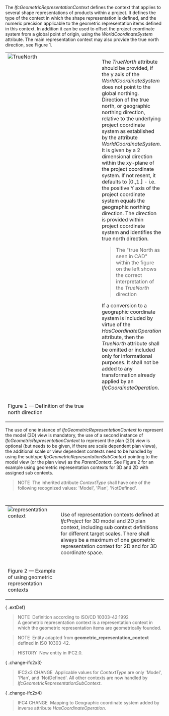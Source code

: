 The _IfcGeometricRepresentationContext_ defines the context that applies to several shape representations of products within a project. It defines the type of the context in which the shape representation is defined, and the numeric precision applicable to the geometric representation items defined in this context. In addition it can be used to offset the project coordinate system from a global point of origin, using the _WorldCoordinateSystem_ attribute. The main representation context may also provide the true north direction, see Figure 1.

<table border="0" summary="true north">
 <tr>
  <td width="505" valign="top">
   <img src="../../../figures/ifcgeometricrepresentationcontext_truenorth.png" alt="TrueNorth" border="0">
  </td>
  <td valign="top">
   <p class="small">
    The <em>TrueNorth</em> attribute should be provided, if the y axis of the <em>WorldCoordinateSystem</em> does not point to the global northing. Direction of the true north, or geographic northing direction, relative to the underlying project coordinate system as established by the attribute <em>WorldCoordinateSystem</em>. It is given by a 2 dimensional direction within the xy-plane of the project coordinate system. If not resent, it defaults to [0.,1.] - i.e. the positive Y axis of the project coordinate system equals the geographic northing direction. The direction is provided within project coordinate system and identifies the true north direction.</p>
   <blockquote class="example">
    The "true North as seen in CAD" within the figure on the left shows the correct interpretation of the <em>TrueNorth</em> direction
   </blockquote>
   <p class="small">
    If a conversion to a geographic coordinate system is included by virtue of the <em>HasCoordinateOperation</em> attribute, then the <em>TrueNorth</em> attribute shall be omitted or included only for informational purposes. It shall not be added to any transformation already applied by an <em>IfcCoordinateOperation</em>.</p>
  </td>
 </tr>
 <tr>
  <td><p class="figure">Figure 1 &mdash; Definition of the true north direction</p>
  </td>
  <td>&nbsp;</td>
 </tr>   
</table>

The use of one instance of _IfcGeometricRepresentationContext_ to represent the model (3D) view is mandatory, the use of a second instance of _IfcGeometricRepresentationContext_ to represent the plan (2D) view is optional (but needs to be given, if there are scale dependent plan views), the additional scale or view dependent contexts need to be handled by using the subtype _IfcGeometricRepresentationSubContext_ pointing to the model view (or the plan view) as the _ParentContext_. See Figure 2 for an example using geometric representation contexts for 3D and 2D with assigned sub contexts.

> NOTE&nbsp; The inherited attribute _ContextType_ shall have one of the following recognized values: 'Model', 'Plan', 'NotDefined'.

&nbsp;

<table summary="figure" border="0">
 <tr>
  <td valign="top">
    <img src="../../../figures/ifcgeometricrepresentationcontext_layout.png" alt="representation context" border="">
  </td>
  <td valign="top">
   <p class="small">Use of representation contexts defined at <em>IfcProject</em> for 3D model and 2D plan context,
   including sub context definitions for different target scales. There shall always be a maximum of one geometric representation context for 2D and for 3D coordinate space.</p>
  </td>
 </tr>
 <tr>
  <td><p class="figure">Figure 2 &mdash; Example of using geometric representation contexts</p>
  </td>
  <td>&nbsp;</td>
 </tr>    
</table>

{ .extDef}
> NOTE&nbsp; Definition according to ISO/CD 10303-42:1992  
> A geometric representation context is a representation context in which the geometric representation items are geometrically founded.

> NOTE&nbsp; Entity adapted from **geometric_representation_context** defined in ISO 10303-42.

> HISTORY&nbsp; New entity in IFC2.0.

{ .change-ifc2x3}
> IFC2x3 CHANGE&nbsp; Applicable values for _ContextType_ are only 'Model', 'Plan', and 'NotDefined'. All other contexts are now handled by _IfcGeometricRepresentationSubContext_.

{ .change-ifc2x4}
> IFC4 CHANGE&nbsp; Mapping to Geographic coordinate system added by inverse attribute _HasCoordinateOperation_.